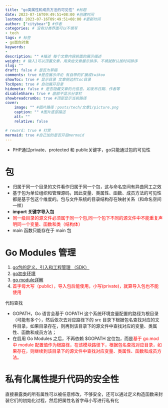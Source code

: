 ```yaml
---
title: "go类属性和成员方法的可见性" #标题
date: 2023-07-16T09:49:51+08:00 #创建时间
lastmod: 2023-07-16T09:49:51+08:00 #更新时间
author: ["citybear"] #作者
categories: # 没有分类界面可以不填写
- tech
tags: # 标签
- go面向对象
keywords: 
- 
description: "" #描述 每个文章内容前面的展示描述
weight: # 输入1可以顶置文章，用来给文章展示排序，不填就默认按时间排序
slug: ""
draft: false # 是否为草稿
comments: true #是否展示评论 有自带的扩展成twikoo
showToc: true # 显示目录 文章侧边栏toc目录
TocOpen: true # 自动展开目录
hidemeta: false # 是否隐藏文章的元信息，如发布日期、作者等
disableShare: true # 底部不显示分享栏
showbreadcrumbs: true #顶部显示当前路径
cover:
    image: "" #图片路径：posts/tech/文章1/picture.png
    caption: "" #图片底部描述
    alt: ""
    relative: false

# reward: true # 打赏
mermaid: true #自己加的是否开启mermaid
---
```


- PHP通过private、protected 和 public关键字，go只能通过包的可见性
  
# 包
- 归属于同一个目录的文件看作归属于同一个包，这与命名空间有异曲同工之效
- 基于包为单位组织和管理源码，因此变量、类属性、函数、成员方法的可见性都是基于包这个维度的。包与文件系统的目录结构存在映射关系（和命名空间一样）
- **import 关键字导入包**
- <font color="red">同一级目录的源文件必须属于同一个包,同一个包下不同的源文件中不能重复声明同一个变量、函数和类（结构体）</font>
- main 函数只能存在于 main 包
  
# Go Modules 管理
1. [go包的定义、引入和工程管理 （SDK）](https://note.youdao.com/s/ECyr1YWr)
2. [go初步环境](https://note.youdao.com/s/DODbY44c)
3. [go module详解](https://note.youdao.com/s/apaI6t6y)
4. <font color="red">首字母大写（public），导入包后能使用，小写(private)，就算导入包也不能使用</font>

代码查找
- GOPATH，Go 语言会基于 GOPATH 这个系统环境变量配置的路径为根目录（可能有多个），然后依次去对应路径下的 src 目录下根据包名查找对应的文件目录，如果目录存在，则再到该目录下的源文件中查找对应的变量、类属性、函数和成员方法；
- 在启用 Go Modules 之后，不再依赖 $GOPATH 定位包，而是<font color="red">基于 go.mod 中 module 配置值作为根路径，在该模块路径下，根据包名查找对应目录，如果存在，则继续到该目录下的源文件中查找对应变量、类属性、函数和成员方法。</font>

# 私有化属性提升代码的安全性
直接暴露类的所有属性可以被任意修改，不够安全，还可以通过定义构造函数来封装它们的初始化过程，然后把属性名首字母小写进行私有化
